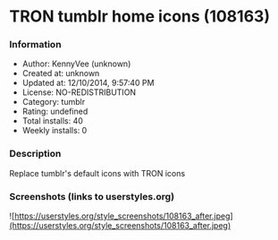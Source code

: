 # TRON tumblr home icons (108163)

### Information
- Author: KennyVee (unknown)
- Created at: unknown
- Updated at: 12/10/2014, 9:57:40 PM
- License: NO-REDISTRIBUTION
- Category: tumblr
- Rating: undefined
- Total installs: 40
- Weekly installs: 0


### Description
Replace tumblr's default icons with TRON icons


### Screenshots (links to userstyles.org)
![https://userstyles.org/style_screenshots/108163_after.jpeg](https://userstyles.org/style_screenshots/108163_after.jpeg)


